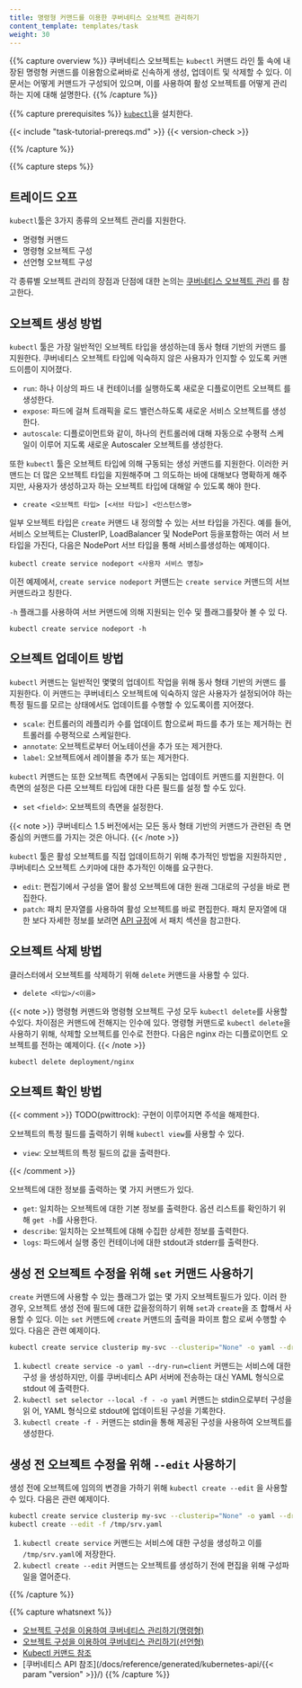 ```yaml
---
title: 명령형 커맨드를 이용한 쿠버네티스 오브젝트 관리하기
content_template: templates/task
weight: 30
---
```


{{% capture overview %}} 쿠버네티스 오브젝트는 `kubectl` 커맨드 라인 툴 속에 내
장된 명령형 커맨드를 이용함으로써바로 신속하게 생성, 업데이트 및 삭제할 수 있다.
이 문서는 어떻게 커맨드가 구성되어 있으며, 이를 사용하여 활성 오브젝트를 어떻게
관리하는 지에 대해 설명한다. {{% /capture %}}

{{% capture prerequisites %}} [`kubectl`](/docs/tasks/tools/install-kubectl/)을
설치한다.

{{< include "task-tutorial-prereqs.md" >}} {{< version-check >}}

{{% /capture %}}

{{% capture steps %}}

## 트레이드 오프

`kubectl`툴은 3가지 종류의 오브젝트 관리를 지원한다.

- 명령형 커맨드
- 명령형 오브젝트 구성
- 선언형 오브젝트 구성

각 종류별 오브젝트 관리의 장점과 단점에 대한 논의는
[쿠버네티스 오브젝트 관리](/ko/docs/concepts/overview/working-with-objects/object-management/)
를 참고한다.

## 오브젝트 생성 방법

`kubectl` 툴은 가장 일반적인 오브젝트 타입을 생성하는데 동사 형태 기반의 커맨드
를지원한다. 쿠버네티스 오브젝트 타입에 익숙하지 않은 사용자가 인지할 수 있도록
커맨드이름이 지어졌다.

- `run`: 하나 이상의 파드 내 컨테이너를 실행하도록 새로운 디플로이먼트 오브젝트
  를 생성한다.
- `expose`: 파드에 걸쳐 트래픽을 로드 밸런스하도록 새로운 서비스 오브젝트를 생성
  한다.
- `autoscale`: 디플로이먼트와 같이, 하나의 컨트롤러에 대해 자동으로 수평적 스케
  일이 이루어 지도록 새로운 Autoscaler 오브젝트를 생성한다.

또한 `kubectl` 툴은 오브젝트 타입에 의해 구동되는 생성 커맨드를 지원한다. 이러한
커맨드는 더 많은 오브젝트 타입을 지원해주며 그 의도하는 바에 대해보다 명확하게
해주지만, 사용자가 생성하고자 하는 오브젝트 타입에 대해알 수 있도록 해야 한다.

- `create <오브젝트 타입> [<서브 타입>] <인스턴스명>`

일부 오브젝트 타입은 `create` 커맨드 내 정의할 수 있는 서브 타입을 가진다. 예를
들어, 서비스 오브젝트는 ClusterIP, LoadBalancer 및 NodePort 등을포함하는 여러 서
브 타입을 가진다, 다음은 NodePort 서브 타입을 통해 서비스를생성하는 예제이다.

```shell
kubectl create service nodeport <사용자 서비스 명칭>
```

이전 예제에서, `create service nodeport` 커맨드는 `create service` 커맨드의 서브
커맨드라고 칭한다.

`-h` 플래그를 사용하여 서브 커맨드에 의해 지원되는 인수 및 플래그를찾아 볼 수 있
다.

```shell
kubectl create service nodeport -h
```

## 오브젝트 업데이트 방법

`kubectl` 커맨드는 일반적인 몇몇의 업데이트 작업을 위해 동사 형태 기반의 커맨드
를 지원한다. 이 커맨드는 쿠버네티스 오브젝트에 익숙하지 않은 사용자가 설정되어야
하는 특정 필드를 모르는 상태에서도 업데이트를 수행할 수 있도록이름 지어졌다.

- `scale`: 컨트롤러의 레플리카 수를 업데이트 함으로써 파드를 추가 또는 제거하는
  컨트롤러를 수평적으로 스케일한다.
- `annotate`: 오브젝트로부터 어노테이션을 추가 또는 제거한다.
- `label`: 오브젝트에서 레이블을 추가 또는 제거한다.

`kubectl` 커맨드는 또한 오브젝트 측면에서 구동되는 업데이트 커맨드를 지원한다.
이 측면의 설정은 다른 오브젝트 타입에 대한 다른 필드를 설정 할 수도 있다.

- `set` `<field>`: 오브젝트의 측면을 설정한다.

{{< note >}} 쿠버네티스 1.5 버전에서는 모든 동사 형태 기반의 커맨드가 관련된 측
면 중심의 커맨드를 가지는 것은 아니다. {{< /note >}}

`kubectl` 툴은 활성 오브젝트를 직접 업데이트하기 위해 추가적인 방법을 지원하지만
, 쿠버네티스 오브젝트 스키마에 대한 추가적인 이해를 요구한다.

- `edit`: 편집기에서 구성을 열어 활성 오브젝트에 대한 원래 그대로의 구성을 바로
  편집한다.
- `patch`: 패치 문자열를 사용하여 활성 오브젝트를 바로 편집한다. 패치 문자열에
  대한 보다 자세한 정보를 보려면
  [API 규정](https://git.k8s.io/community/contributors/devel/sig-architecture/api-conventions.md#patch-operations)에
  서 패치 섹션을 참고한다.

## 오브젝트 삭제 방법

클러스터에서 오브젝트를 삭제하기 위해 `delete` 커맨드을 사용할 수 있다.

- `delete <타입>/<이름>`

{{< note >}} 명령형 커맨드와 명령형 오브젝트 구성 모두 `kubectl delete`를 사용할
수있다. 차이점은 커맨드에 전해지는 인수에 있다. 명령형 커맨드로
`kubectl delete`을 사용하기 위해, 삭제할 오브젝트를 인수로 전한다. 다음은 nginx
라는 디플로이먼트 오브젝트를 전하는 예제이다. {{< /note >}}

```shell
kubectl delete deployment/nginx
```

## 오브젝트 확인 방법

{{< comment >}} TODO(pwittrock): 구현이 이루어지면 주석을 해제한다.

오브젝트의 특정 필드를 출력하기 위해 `kubectl view`를 사용할 수 있다.

- `view`: 오브젝트의 특정 필드의 값을 출력한다.

{{< /comment >}}

오브젝트에 대한 정보를 출력하는 몇 가지 커맨드가 있다.

- `get`: 일치하는 오브젝트에 대한 기본 정보를 출력한다. 옵션 리스트를 확인하기
  위해 `get -h`를 사용한다.
- `describe`: 일치하는 오브젝트에 대해 수집한 상세한 정보를 출력한다.
- `logs`: 파드에서 실행 중인 컨테이너에 대한 stdout과 stderr를 출력한다.

## 생성 전 오브젝트 수정을 위해 `set` 커맨드 사용하기

`create` 커맨드에 사용할 수 있는 플래그가 없는 몇 가지 오브젝트필드가 있다. 이러
한 경우, 오브젝트 생성 전에 필드에 대한 값을정의하기 위해 `set`과 `create`을 조
합해서 사용할 수 있다. 이는 `set` 커맨드에 `create` 커맨드의 출력을 파이프 함으
로써 수행할 수 있다. 다음은 관련 예제이다.

```sh
kubectl create service clusterip my-svc --clusterip="None" -o yaml --dry-run=client | kubectl set selector --local -f - 'environment=qa' -o yaml | kubectl create -f -
```

1. `kubectl create service -o yaml --dry-run=client` 커맨드는 서비스에 대한 구성
   을 생성하지만, 이를 쿠버네티스 API 서버에 전송하는 대신 YAML 형식으로 stdout
   에 출력한다.
1. `kubectl set selector --local -f - -o yaml` 커맨드는 stdin으로부터 구성을 읽
   어, YAML 형식으로 stdout에 업데이트된 구성을 기록한다.
1. `kubectl create -f -` 커맨드는 stdin을 통해 제공된 구성을 사용하여 오브젝트를
   생성한다.

## 생성 전 오브젝트 수정을 위해 `--edit` 사용하기

생성 전에 오브젝트에 임의의 변경을 가하기 위해 `kubectl create --edit` 을 사용할
수 있다. 다음은 관련 예제이다.

```sh
kubectl create service clusterip my-svc --clusterip="None" -o yaml --dry-run=client > /tmp/srv.yaml
kubectl create --edit -f /tmp/srv.yaml
```

1. `kubectl create service` 커맨드는 서비스에 대한 구성을 생성하고 이를
   `/tmp/srv.yaml`에 저장한다.
1. `kubectl create --edit` 커맨드는 오브젝트를 생성하기 전에 편집을 위해 구성파
   일을 열어준다.

{{% /capture %}}

{{% capture whatsnext %}}

- [오브젝트 구성을 이용하여 쿠버네티스 관리하기(명령형)](/ko/docs/tasks/manage-kubernetes-objects/imperative-config/)
- [오브젝트 구성을 이용하여 쿠버네티스 관리하기(선언형)](/ko/docs/tasks/manage-kubernetes-objects/declarative-config/)
- [Kubectl 커맨드 참조](/docs/reference/generated/kubectl/kubectl/)
- [쿠버네티스 API
  참조](/docs/reference/generated/kubernetes-api/{{< param "version" >}}/)
  {{% /capture %}}
